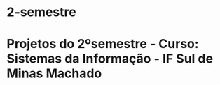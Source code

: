 # 2-semestre
<h1>Projetos do 2ºsemestre - Curso: Sistemas da Informação - IF Sul de Minas Machado</h1>

